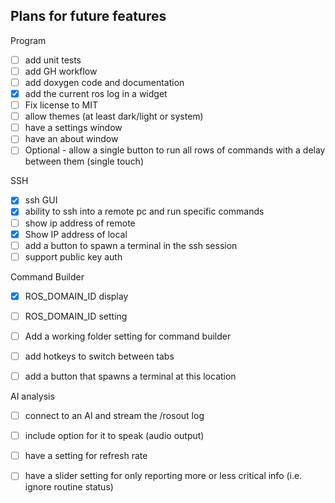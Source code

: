 ## Plans for future features

Program
- [ ] add unit tests
- [ ] add GH workflow
- [ ] add doxygen code and documentation
- [X] add the current ros log in a widget
- [ ] Fix license to MIT
- [ ] allow themes (at least dark/light or system)
- [ ] have a settings window
- [ ] have an about window
- [ ] Optional - allow a single button to run all rows of commands with a delay between them (single touch)

SSH
- [X] ssh GUI
- [X] ability to ssh into a remote pc and run specific commands
- [ ] show ip address of remote
- [X] Show IP address of local 
- [ ] add a button to spawn a terminal in the ssh session
- [ ] support public key auth

Command Builder
- [X] ROS_DOMAIN_ID display 
- [ ] ROS_DOMAIN_ID setting
- [ ] Add a working folder setting for command builder
- [ ] add hotkeys to switch between tabs
- [ ] add a button that spawns a terminal at this location



AI analysis
- [ ] connect to an AI and stream the /rosout log
- [ ] include option for it to speak (audio output)
- [ ] have a setting for refresh rate
- [ ] have a slider setting for only reporting more or less critical info (i.e. ignore routine status)
 